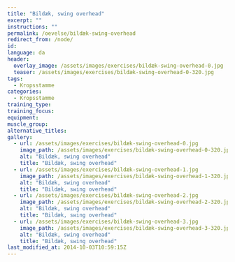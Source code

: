 ```yaml
---
title: "Bildæk, swing overhead"
excerpt: ""
instructions: ""
permalink: /oevelse/bildæk-swing-overhead
redirect_from: /node/
id: 
language: da
header:
  overlay_image: /assets/images/exercises/bildæk-swing-overhead-0.jpg
  teaser: /assets/images/exercises/bildæk-swing-overhead-0-320.jpg
tags:
  - Kropsstamme
categories:
  - Kropsstamme
training_type: 
training_focus: 
equipment:
muscle_group:
alternative_titles:
gallery:
  - url: /assets/images/exercises/bildæk-swing-overhead-0.jpg
    image_path: /assets/images/exercises/bildæk-swing-overhead-0-320.jpg
    alt: "Bildæk, swing overhead"
    title: "Bildæk, swing overhead"
  - url: /assets/images/exercises/bildæk-swing-overhead-1.jpg
    image_path: /assets/images/exercises/bildæk-swing-overhead-1-320.jpg
    alt: "Bildæk, swing overhead"
    title: "Bildæk, swing overhead"
  - url: /assets/images/exercises/bildæk-swing-overhead-2.jpg
    image_path: /assets/images/exercises/bildæk-swing-overhead-2-320.jpg
    alt: "Bildæk, swing overhead"
    title: "Bildæk, swing overhead"
  - url: /assets/images/exercises/bildæk-swing-overhead-3.jpg
    image_path: /assets/images/exercises/bildæk-swing-overhead-3-320.jpg
    alt: "Bildæk, swing overhead"
    title: "Bildæk, swing overhead"
last_modified_at: 2014-10-03T10:59:15Z
---
```



